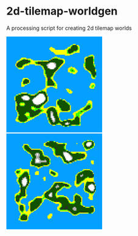 # 2d-tilemap-worldgen
A processing script for creating 2d tilemap worlds

<img src="Screenshot1.png" width="50%" height="50%">
<img src="Screenshot2.png" width="50%" height="50%">